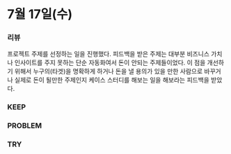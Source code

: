 # 7월 17일(수)

### 리뷰

프로젝트 주제를 선정하는 일을 진행했다.
피드백을 받은 주제는 대부분 비즈니스 가치나 인사이트를 주지 못하는 단순 자동화여서 돈이 안되는 주제들이었다.
이 점을 개선하기 위해서 누구의(타겟)을 명확하게 하거나 돈을 낼 용의가 있을 만한 사람으로 바꾸거나
실제로 돈이 될만한 주제인지 케이스 스터디를 해보는 일을 해보라는 피드백을 받았다.

### KEEP

### PROBLEM

### TRY

